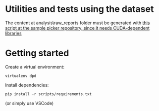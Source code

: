 # Utilities and tests using the dataset

The content at analysis\raw_reports folder must be generated with [this script at the sample picker repository, since it needs CUDA-dependent libraries](https://github.com/kauevestena/deep_pavements_sample_picker/blob/main/quality_tests/test_surface_samples.py)


# Getting started

Create a virtual environment:

    virtualenv dpd

Install dependencies:

    pip install -r scripts/requirements.txt

(or simply use VSCode)